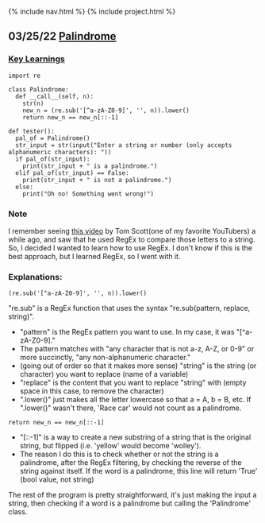 {% include nav.html %}
{% include project.html %}

## 03/25/22 [Palindrome](https://replit.com/@LordPotashmallo/Menu#week_2/palindrome.py)

### [Key Learnings](#note)
```
import re

class Palindrome:
  def __call__(self, n):
    str(n)
    new_n = (re.sub('[^a-zA-Z0-9]', '', n)).lower()
    return new_n == new_n[::-1]

def tester():
  pal_of = Palindrome()
  str_input = str(input("Enter a string or number (only accepts alphanumeric characters): "))
  if pal_of(str_input):
    print(str_input + " is a palindrome.")
  elif pal_of(str_input) == False:
    print(str_input + " is not a palindrome.")
  else:
    print("Oh no! Something went wrong!")
```
### Note

I remember seeing [this video](https://www.youtube.com/watch?v=zp4BMR88260) by Tom Scott(one of my favorite YouTubers) a while ago, and saw that he used RegEx to compare those letters to a string.
So, I decided I wanted to learn how to use RegEx.
I don't know if this is the best approach, but I learned RegEx, so I went with it. 

### Explanations:

```
(re.sub('[^a-zA-Z0-9]', '', n)).lower()
```
"re.sub" is a RegEx function that uses the syntax "re.sub(pattern, replace, string)". 
- "pattern" is the RegEx pattern you want to use. In my case, it was "[^a-zA-Z0-9]."
- The pattern matches with "any character that is not a-z, A-Z, or 0-9" or more succinctly, "any non-alphanumeric character."
- (going out of order so that it makes more sense) "string" is the string (or character) you want to replace (name of a variable)
- "replace" is the content that you want to replace "string" with (empty space in this case, to remove the character)
- "<string>.lower()" just makes all the letter lowercase so that a = A, b = B, etc. If ".lower()" wasn't there, 'Race car' would not count as a palindrome.

```
return new_n == new_n[::-1]
```
- "<string>[::-1]" is a way to create a new substring of a string that is the original string, but flipped (i.e. 'yellow' would become 'wolley').
- The reason I do this is to check whether or not the string is a palindrome, after the RegEx filtering, by checking the reverse of the string against itself.
If the word is a palindrome, this line will return 'True' (bool value, not string)

The rest of the program is pretty straightforward, it's just making the input a string, then checking if a word is a palindrome but calling the 'Palindrome' class.